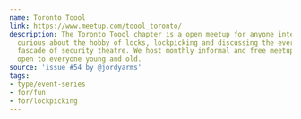 ```yaml
---
name: Toronto Toool
link: https://www.meetup.com/toool_toronto/
description: The Toronto Toool chapter is a open meetup for anyone interested in or
  curious about the hobby of locks, lockpicking and discussing the ever expanding
  fascade of security theatre. We host monthly informal and free meetups that are
  open to everyone young and old.
source: 'issue #54 by @jordyarms'
tags:
- type/event-series
- for/fun
- for/lockpicking
---
```


<!-- Community added from GitHub issue #54 -->
